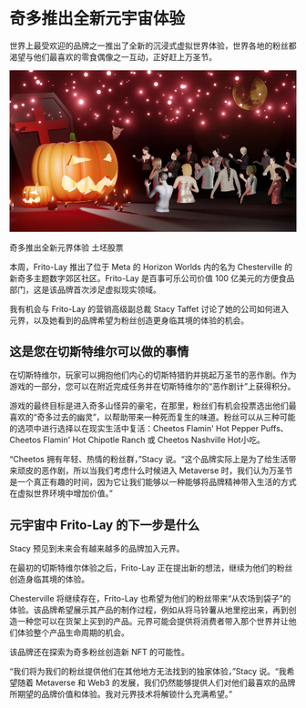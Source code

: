 # 奇多推出全新元宇宙体验




世界上最受欢迎的品牌之一推出了全新的沉浸式虚拟世界体验，世界各地的粉丝都渴望与他们最喜欢的零食偶像之一互动，正好赶上万圣节。

![奇多推出全新元界体验](50.jpg)

奇多推出全新元界体验 土坯股票



本周，Frito-Lay 推出了位于 Meta 的 Horizon Worlds 内的名为 Chesterville 的新奇多主题数字郊区社区。Frito-Lay 是百事可乐公司价值 100 亿美元的方便食品部门，这是该品牌首次涉足虚拟现实领域。

我有机会与 Frito-Lay 的营销高级副总裁 Stacy Taffet 讨论了她的公司如何进入元界，以及她看到的品牌希望为粉丝创造更身临其境的体验的机会。



## 这是您在切斯特维尔可以做的事情

在切斯特维尔，玩家可以拥抱他们内心的切斯特猎豹并挑起万圣节的恶作剧。作为游戏的一部分，您可以在附近完成任务并在切斯特维尔的“恶作剧计”上获得积分。

游戏的最终目标是进入奇多山怪异的豪宅，在那里，粉丝们有机会投票选出他们最喜欢的“奇多过去的幽灵”，以帮助带来一种死而复生的味道。粉丝可以从三种可能的选项中进行选择以在现实生活中复活：Cheetos Flamin' Hot Pepper Puffs、Cheetos Flamin' Hot Chipotle Ranch 或 Cheetos Nashville Hot小吃。

“Cheetos 拥有年轻、热情的粉丝群，”Stacy 说。“这个品牌实际上是为了给生活带来顽皮的恶作剧，所以当我们考虑什么时候进入 Metaverse 时，我们认为万圣节是一个真正有趣的时间，因为它让我们能够以一种能够将品牌精神带入生活的方式在虚拟世界环境中增加价值。”



## 元宇宙中 Frito-Lay 的下一步是什么

Stacy 预见到未来会有越来越多的品牌加入元界。

在最初的切斯特维尔体验之后，Frito-Lay 正在提出新的想法，继续为他们的粉丝创造身临其境的体验。

Chesterville 将继续存在，Frito-Lay 也希望为他们的粉丝带来“从农场到袋子”的体验。该品牌希望展示其产品的制作过程，例如从将马铃薯从地里挖出来，再到创造一种您可以在货架上买到的产品。元界可能会提供将消费者带入那个世界并让他们体验整个产品生命周期的机会。

该品牌还在探索为奇多粉丝创造新 NFT 的可能性。

“我们将为我们的粉丝提供他们在其他地方无法找到的独家体验，”Stacy 说。“我希望随着 Metaverse 和 Web3 的发展，我们仍然能够提供人们对他们最喜欢的品牌所期望的品牌价值和体验。我对元界技术将解锁什么充满希望。”
